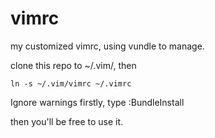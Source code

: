 # vimrc
my customized vimrc, using vundle to manage.

clone this repo to ~/.vim/, then 

```shell
ln -s ~/.vim/vimrc ~/.vimrc
```

Ignore warnings firstly, type
:BundleInstall

then you'll be free to use it.

